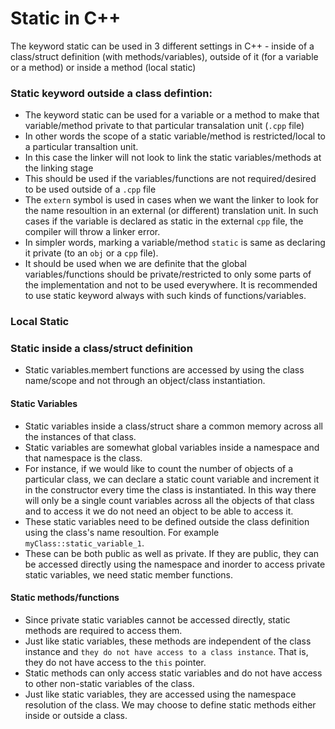 # Static in C++

The keyword static can be used in 3 different settings in C++ - inside of a class/struct definition (with methods/variables), outside of it (for a variable or a method) 
or inside a method (local static)

### Static keyword outside a class defintion:
* The keyword static can be used for a variable or a method to make that variable/method private to that particular transalation unit (`.cpp` file)
* In other words the scope of a static variable/method is restricted/local to a particular transaltion unit.
* In this case the linker will not look to link the static variables/methods at the linking stage
* This should be used if the variables/functions are not required/desired to be used outside of a `.cpp` file
* The `extern` symbol is used in cases when we want the linker to look for the name resoultion in an external (or different) translation unit. In such cases if the variable is 
declared as static in the external `cpp` file, the compiler will throw a linker error.
* In simpler words, marking a variable/method `static` is same as declaring it private (to an `obj` or a `cpp` file).
* It should be used when we are definite that the global variables/functions should be private/restricted to only some parts of the implementation and not to be used everywhere. It is recommended to use static keyword always with such kinds of functions/variables.


### Local Static



### Static inside a class/struct definition

* Static variables.membert functions are accessed by using the class name/scope and not through an object/class instantiation.

#### Static Variables
* Static variables inside a class/struct share a common memory across all the instances of that class.
* Static variables are somewhat global variables inside a namespace and that namespace is the class.
* For instance, if we would like to count the number of objects of a particular class, we can declare a static count variable and increment it in the constructor every time 
the class is instantiated. In this way there will only be a single count variables across all the objects of that class and to access it we do not need an object to be able to access it.
* These static variables need to be defined outside the class definition using the class's name resoultion. For example `myClass::static_variable_1`.
* These can be both public as well as private. If they are public, they can be accessed directly using the namespace and inorder to access private static variables, we need 
static member functions.

#### Static methods/functions
* Since private static variables cannot be accessed directly, static methods are required to access them.
* Just like static variables, these methods are independent of the class instance and `they do not have access to a class instance`. That is, they do not have access to the 
`this` pointer.
* Static methods can only access static variables and do not have access to other non-static variables of the class.
* Just like static variables, they are accessed using the namespace resolution of the class. We may choose to define static methods either inside or outside a class.
